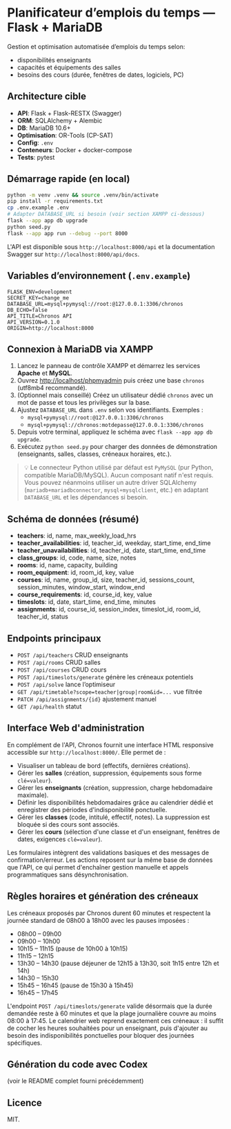 # Planificateur d’emplois du temps — Flask + MariaDB

Gestion et optimisation automatisée d’emplois du temps selon:
- disponibilités enseignants  
- capacités et équipements des salles  
- besoins des cours (durée, fenêtres de dates, logiciels, PC)

## Architecture cible
- **API**: Flask + Flask-RESTX (Swagger)
- **ORM**: SQLAlchemy + Alembic
- **DB**: MariaDB 10.6+
- **Optimisation**: OR-Tools (CP-SAT)
- **Config**: `.env`
- **Conteneurs**: Docker + docker-compose
- **Tests**: pytest

## Démarrage rapide (en local)

```bash
python -m venv .venv && source .venv/bin/activate
pip install -r requirements.txt
cp .env.example .env
# Adapter DATABASE_URL si besoin (voir section XAMPP ci-dessous)
flask --app app db upgrade
python seed.py
flask --app app run --debug --port 8000
```

L'API est disponible sous `http://localhost:8000/api` et la documentation Swagger sur `http://localhost:8000/api/docs`.

## Variables d’environnement (`.env.example`)
```
FLASK_ENV=development
SECRET_KEY=change_me
DATABASE_URL=mysql+pymysql://root:@127.0.0.1:3306/chronos
DB_ECHO=false
API_TITLE=Chronos API
API_VERSION=0.1.0
ORIGIN=http://localhost:8000
```

## Connexion à MariaDB via XAMPP

1. Lancez le panneau de contrôle XAMPP et démarrez les services **Apache** et **MySQL**.
2. Ouvrez [http://localhost/phpmyadmin](http://localhost/phpmyadmin) puis créez une base `chronos` (utf8mb4 recommandé).
3. (Optionnel mais conseillé) Créez un utilisateur dédié `chronos` avec un mot de passe et tous les privilèges sur la base.
4. Ajustez `DATABASE_URL` dans `.env` selon vos identifiants. Exemples :
   - `mysql+pymysql://root:@127.0.0.1:3306/chronos`
   - `mysql+pymysql://chronos:motdepasse@127.0.0.1:3306/chronos`
5. Depuis votre terminal, appliquez le schéma avec `flask --app app db upgrade`.
6. Exécutez `python seed.py` pour charger des données de démonstration (enseignants, salles, classes, créneaux horaires, etc.).

> 💡 Le connecteur Python utilisé par défaut est `PyMySQL` (pur Python, compatible MariaDB/MySQL). Aucun composant natif n'est requis. Vous pouvez néanmoins utiliser un autre driver SQLAlchemy (`mariadb+mariadbconnector`, `mysql+mysqlclient`, etc.) en adaptant `DATABASE_URL` et les dépendances si besoin.

## Schéma de données (résumé)

- **teachers**: id, name, max_weekly_load_hrs  
- **teacher_availabilities**: id, teacher_id, weekday, start_time, end_time  
- **teacher_unavailabilities**: id, teacher_id, date, start_time, end_time  
- **class_groups**: id, code, name, size, notes
- **rooms**: id, name, capacity, building
- **room_equipment**: id, room_id, key, value  
- **courses**: id, name, group_id, size, teacher_id, sessions_count, session_minutes, window_start, window_end  
- **course_requirements**: id, course_id, key, value  
- **timeslots**: id, date, start_time, end_time, minutes  
- **assignments**: id, course_id, session_index, timeslot_id, room_id, teacher_id, status

## Endpoints principaux

- `POST /api/teachers` CRUD enseignants  
- `POST /api/rooms` CRUD salles  
- `POST /api/courses` CRUD cours  
- `POST /api/timeslots/generate` génère les créneaux potentiels  
- `POST /api/solve` lance l’optimiseur  
- `GET /api/timetable?scope=teacher|group|room&id=...` vue filtrée
- `PATCH /api/assignments/{id}` ajustement manuel
- `GET /api/health` statut

## Interface Web d'administration

En complément de l'API, Chronos fournit une interface HTML responsive accessible sur `http://localhost:8000/`. Elle permet de :

- Visualiser un tableau de bord (effectifs, dernières créations).
- Gérer les **salles** (création, suppression, équipements sous forme `clé=valeur`).
- Gérer les **enseignants** (création, suppression, charge hebdomadaire maximale).
- Définir les disponibilités hebdomadaires grâce au calendrier dédié et enregistrer des périodes d'indisponibilité ponctuelle.
- Gérer les **classes** (code, intitulé, effectif, notes). La suppression est bloquée si des cours sont associés.
- Gérer les **cours** (sélection d'une classe et d'un enseignant, fenêtres de dates, exigences `clé=valeur`).

Les formulaires intègrent des validations basiques et des messages de confirmation/erreur. Les actions reposent sur la même base de données que l'API, ce qui permet d'enchaîner gestion manuelle et appels programmatiques sans désynchronisation.

## Règles horaires et génération des créneaux

Les créneaux proposés par Chronos durent 60 minutes et respectent la journée standard de 08h00 à 18h00 avec les pauses imposées :

- 08h00 – 09h00
- 09h00 – 10h00
- 10h15 – 11h15 (pause de 10h00 à 10h15)
- 11h15 – 12h15
- 13h30 – 14h30 (pause déjeuner de 12h15 à 13h30, soit 1h15 entre 12h et 14h)
- 14h30 – 15h30
- 15h45 – 16h45 (pause de 15h30 à 15h45)
- 16h45 – 17h45

L'endpoint `POST /api/timeslots/generate` valide désormais que la durée demandée reste à 60 minutes et que la plage journalière couvre au moins 08:00 à 17:45. Le calendrier web reprend exactement ces créneaux : il suffit de cocher les heures souhaitées pour un enseignant, puis d'ajouter au besoin des indisponibilités ponctuelles pour bloquer des journées spécifiques.

## Génération du code avec Codex
(voir le README complet fourni précédemment)

## Licence
MIT.
